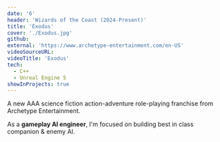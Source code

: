 ```yaml
---
date: '6'
header: 'Wizards of the Coast (2024-Present)'
title: 'Exodus'
cover: './Exodus.jpg'
github:
external: 'https://www.archetype-entertainment.com/en-US'
videoSourceURL:
videoTitle: 'Exodus'
tech:
  - C++
  - Unreal Engine 5
showInProjects: true
---
```


A new AAA science fiction action-adventure role-playing franchise from Archetype Entertainment.

As a **gameplay AI engineer**, I'm focused on building best in class companion & enemy AI.
